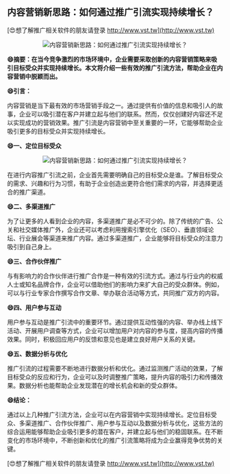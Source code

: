 ## **内容营销新思路：如何通过推广引流实现持续增长？**

[😍想了解推广相关软件的朋友请登录 http://www.vst.tw](http://www.vst.tw)

 <center><img src="https://vst.tw/MP4/tuiguang/png/0.png" alt="内容营销新思路：如何通过推广引流实现持续增长？"></center>

**😄摘要：在当今竞争激烈的市场环境中，企业需要采取创新的内容营销策略来吸引目标受众并实现持续增长。本文将介绍一些有效的推广引流方法，帮助企业在内容营销中脱颖而出。**

**😄引言：**

内容营销是当下最有效的市场营销手段之一。通过提供有价值的信息和吸引人的故事，企业可以吸引潜在客户并建立起与他们的联系。然而，仅仅创建好内容还不足以实现成功的营销效果。推广引流是内容营销中至关重要的一环，它能够帮助企业吸引更多的目标受众并实现持续增长。

**😄一、定位目标受众**

 <center><img src="https://vst.tw/MP4/tuiguang/png/3.png" alt="内容营销新思路：如何通过推广引流实现持续增长？"></center>

在进行内容推广引流之前，企业首先需要明确自己的目标受众是谁。了解目标受众的需求、兴趣和行为习惯，有助于企业创造出更符合他们需求的内容，并选择更适合的推广渠道。

**😄二、多渠道推广**

为了让更多的人看到企业的内容，多渠道推广是必不可少的。除了传统的广告、公关和社交媒体推广外，企业还可以考虑利用搜索引擎优化（SEO）、垂直领域论坛、行业展会等渠道来推广内容。通过多渠道推广，企业能够将目标受众的注意力吸引到自己身上。

**😄三、合作伙伴推广**

与有影响力的合作伙伴进行推广合作是一种有效的引流方式。通过与行业内的权威人士或知名品牌合作，企业可以借助他们的影响力来扩大自己的受众群体。例如，可以与行业专家合作撰写合作文章、举办联合活动等方式，共同推广双方的内容。

**😄四、用户参与互动**

用户参与互动是推广引流中的重要环节。通过提供互动性强的内容、举办线上线下活动、开展用户调查等方式，企业可以增加用户对内容的参与度，提高内容的传播效果。同时，积极回应用户的反馈和意见也是建立良好用户关系的关键。

**😄五、数据分析与优化**

推广引流的过程需要不断地进行数据分析和优化。通过监测推广活动的效果，了解目标受众的反应和行为，企业可以及时调整推广策略，提升内容的吸引力和传播效果。数据分析也能帮助企业发现潜在的增长机会和新的受众群体。

**😄结论：**

通过以上几种推广引流方法，企业可以在内容营销中实现持续增长。定位目标受众、多渠道推广、合作伙伴推广、用户参与互动以及数据分析与优化，这些方法的综合运用能够帮助企业吸引更多的潜在客户，并建立起与他们的稳固联系。在不断变化的市场环境中，不断创新和优化的推广引流策略将成为企业赢得竞争优势的关键。

[😍想了解推广相关软件的朋友请登录 http://www.vst.tw](http://www.vst.tw)




